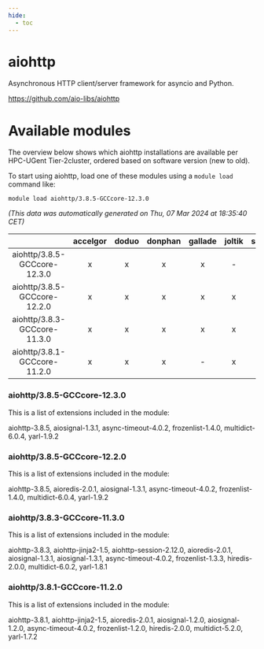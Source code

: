 ```yaml
---
hide:
  - toc
---
```


aiohttp
=======


Asynchronous HTTP client/server framework for asyncio and Python.

https://github.com/aio-libs/aiohttp
# Available modules


The overview below shows which aiohttp installations are available per HPC-UGent Tier-2cluster, ordered based on software version (new to old).

To start using aiohttp, load one of these modules using a `module load` command like:

```shell
module load aiohttp/3.8.5-GCCcore-12.3.0
```

*(This data was automatically generated on Thu, 07 Mar 2024 at 18:35:40 CET)*  

| |accelgor|doduo|donphan|gallade|joltik|skitty|
| :---: | :---: | :---: | :---: | :---: | :---: | :---: |
|aiohttp/3.8.5-GCCcore-12.3.0|x|x|x|x|-|x|
|aiohttp/3.8.5-GCCcore-12.2.0|x|x|x|x|x|x|
|aiohttp/3.8.3-GCCcore-11.3.0|x|x|x|x|x|x|
|aiohttp/3.8.1-GCCcore-11.2.0|x|x|x|-|x|x|


### aiohttp/3.8.5-GCCcore-12.3.0

This is a list of extensions included in the module:

aiohttp-3.8.5, aiosignal-1.3.1, async-timeout-4.0.2, frozenlist-1.4.0, multidict-6.0.4, yarl-1.9.2

### aiohttp/3.8.5-GCCcore-12.2.0

This is a list of extensions included in the module:

aiohttp-3.8.5, aioredis-2.0.1, aiosignal-1.3.1, async-timeout-4.0.2, frozenlist-1.4.0, multidict-6.0.4, yarl-1.9.2

### aiohttp/3.8.3-GCCcore-11.3.0

This is a list of extensions included in the module:

aiohttp-3.8.3, aiohttp-jinja2-1.5, aiohttp-session-2.12.0, aioredis-2.0.1, aiosignal-1.3.1, aiosignal-1.3.1, async-timeout-4.0.2, frozenlist-1.3.3, hiredis-2.0.0, multidict-6.0.2, yarl-1.8.1

### aiohttp/3.8.1-GCCcore-11.2.0

This is a list of extensions included in the module:

aiohttp-3.8.1, aiohttp-jinja2-1.5, aioredis-2.0.1, aiosignal-1.2.0, aiosignal-1.2.0, async-timeout-4.0.2, frozenlist-1.2.0, hiredis-2.0.0, multidict-5.2.0, yarl-1.7.2